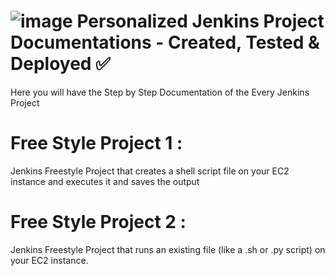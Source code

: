# ![image](https://github.com/user-attachments/assets/796aaf3d-69ac-4f65-9d72-93f15dc43878) Personalized Jenkins Project Documentations - Created, Tested & Deployed ✅
Here you will have the Step by Step Documentation of the Every Jenkins Project


# Free Style Project 1 : 
 Jenkins Freestyle Project that creates a shell script file on your EC2 instance and executes it and saves the output

# Free Style Project 2 :
Jenkins Freestyle Project that runs an existing file (like a .sh or .py script) on your EC2 instance.
